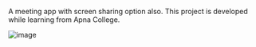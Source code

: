 A meeting app with screen sharing option also.
This project is developed while learning from Apna College.


![image](https://github.com/user-attachments/assets/ded9f725-ed66-4eb7-b7f7-5732ec67db2b)

 
